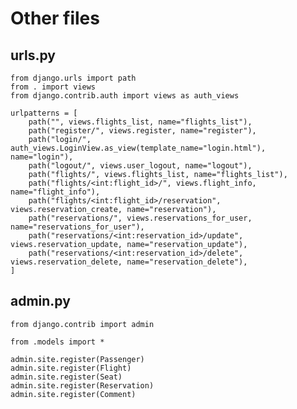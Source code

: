 # Other files

## urls.py

    from django.urls import path
    from . import views
    from django.contrib.auth import views as auth_views
    
    urlpatterns = [
        path("", views.flights_list, name="flights_list"),
        path("register/", views.register, name="register"),
        path("login/", auth_views.LoginView.as_view(template_name="login.html"), name="login"),
        path("logout/", views.user_logout, name="logout"),
        path("flights/", views.flights_list, name="flights_list"),
        path("flights/<int:flight_id>/", views.flight_info, name="flight_info"),
        path("flights/<int:flight_id>/reservation", views.reservation_create, name="reservation"),
        path("reservations/", views.reservations_for_user, name="reservations_for_user"),
        path("reservations/<int:reservation_id>/update", views.reservation_update, name="reservation_update"),
        path("reservations/<int:reservation_id>/delete", views.reservation_delete, name="reservation_delete"),
    ]

## admin.py

    from django.contrib import admin

    from .models import *
    
    admin.site.register(Passenger)
    admin.site.register(Flight)
    admin.site.register(Seat)
    admin.site.register(Reservation)
    admin.site.register(Comment)

